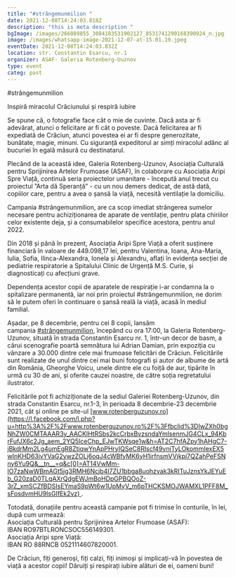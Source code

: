 ```yaml
---
title: "#strângemunmilion "
date: 2021-12-08T14:24:03.818Z
description: "this is meta description "
bgImage: /images/266089855_3084183531902127_8531741290168390924_n.jpg
image: /images/whatsapp-image-2021-12-07-at-15.01.19.jpeg
eventDate: 2021-12-08T14:24:03.832Z
location: str. Constantin Esarcu, nr.1
organizer: ASAF- Galeria Rotenberg-Uuznov
type: event
categ: past
---
```

\#strângemunmilion



Inspiră miracolul Crăciunului și respiră iubire

Se spune că, o fotografie face cât o mie de cuvinte. Dacă asta ar fi adevărat, atunci o felicitare ar fi cât o poveste. Dacă felicitarea ar fi expediată de Crăciun, atunci povestea ei ar fi despre generozitate, bunătate, magie, minuni. Cu siguranță expeditorul ar simți miracolul adânc al bucuriei în egală măsură cu destinatarul.

Plecând de la această idee, Galeria Rotenberg-Uzunov, Asociația Culturală pentru Sprijinirea Artelor Frumoase (ASAF), în colaborare cu Asociația Aripi Spre Viață, continuă seria proiectelor umanitare - începută anul trecut cu proiectul ”Arta dă Speranță” - cu un nou demers dedicat, de astă dată, copiilor care, pentru a avea o șansă la viață, necesită ventilație la domiciliu.

Campania #strângemunmilion, are ca scop imediat strângerea sumelor necesare pentru achiziționarea de aparate de ventilație, pentru plata chiriilor celor existente deja, și a consumabilelor specifice acestora, pentru anul 2022.

Din 2018 și până în prezent, Asociația Aripi Spre Viață a oferit susținere financiară în valoare de 449.098,17 lei, pentru Valentina, Ioana, Ana-Maria, Iulia, Sofia, Ilinca-Alexandra, Ionela și Alexandru, aflați în evidența secției de pediatrie respiratorie a Spitalului Clinic de Urgență M.S. Curie, și diagnosticați cu afecțiuni grave.

Dependența acestor copii de aparatele de respirație i-ar condamna la o spitalizare permanentă, iar noi prin proiectul #strângemunmilion, ne dorim să le putem oferi în continuare o șansă reală la viață, acasă în mediul familial.

Așadar, pe 8 decembrie, pentru cei 8 copii, lansăm campania [\#strângemunmilion](https://www.facebook.com/hashtag/str%C3%A2ngemunmilion?__eep__=6&__cft__[0]=AZU8qJ4DVyr57MgIfRl_eDjyRZ4iFBG62aXHu2meZxLQSLh9Ncu9tyDRci5hyKZczBto5zrEcmhASIEv9qHMpKZOPuz0Cn3VNj-skRJfnWn2RYLjbcMxSLdv4JNDfXKZbvqenGUqTjSIyKJpgRhJYMkh_MHcythXMoFxVYONAa8PGA&__tn__=q), începând cu ora 17:00, la Galeria Rotenberg-Uzunov, situată în strada Constantin Esarcu nr. 1, într-un decor de basm, a cărui scenografie poartă semnătura lui Adrian Damian, prin expoziția cu vânzare a 30.000 dintre cele mai frumoase felicitări de Crăciun. Felicitările sunt realizate de unul dintre cei mai buni fotografi și autor de albume de artă din România, Gheorghe Voicu, unele dintre ele cu foiță de aur, tipărite în urmă cu 30 de ani, și oferite cauzei noastre, de către soția regretatului ilustrator.

Felicitările pot fi achiziționate de la sediul Galeriei Rotenberg-Uzunov, din strada Constantin Esarcu, nr.1-3, în perioada 8 decembrie-23 decembrie 2021, cât și online pe site-ul [www.rotenberguzunov.ro](https://l.facebook.com/l.php?u=http%3A%2F%2Fwww.rotenberguzunov.ro%2F%3Ffbclid%3DIwZXh0bgNhZW0CMTAAAR3y_AACKlHtRSbs2kcCrbxBvzsndaYmlsenmJG4CLx_94KbrFufJX6c2Jg_aem_2YQ5IceChp_EJwTKWsqe1w&h=AT2C7hfAZpy1hAHgC7-jBkdrMm2Lg4umEgR8ZtiqwYnApPHryIQSeC8Rlscf49yniTyLOkommIexEX5wInKHD63ivYVaG2ywzZOLj6oqJ4cWBfyMK6yH1irfnsmVVjkpi7QZahPeFSNny6Yu9Q&__tn__=q&c[0]=AT14VwMm-lO7zaNwWBmAGt5jg3RMH6Ncjb4I7ZU1bbga8uohzvak3kRITuJznsYkJEYuEb_G20zaD0TLqAXrQdgEWJmBoHDpGPBQOoZ-3rZ_xmSCZfBDSIsEYmaS9pWt6w1UpMyV_m6pTHCKSMOJWAMXL1PFF8M_sFosdvmHU9lsGIfEk2vz) .

Totodată, donațiile pentru această campanie pot fi trimise în conturile, în lei, după cum urmează:\
Asociația Culturală pentru Sprijinirea Artelor Frumoase (ASAF):\
IBAN RO97BTLRONCSOC556149301.\
Asociația Aripi spre Viață:\
IBAN RO 88RNCB 0521114607820001.

De Crăciun, fiți generoși, fiți calzi, fiți inimoși și implicați-vă în povestea de viață a acestor copii! Dăruiți și respirați iubire alături de ei, oameni buni!